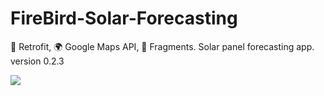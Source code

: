 # FireBird-Solar-Forecasting
:satellite: Retrofit, :earth_africa: Google Maps API, :calling: Fragments. Solar panel forecasting app. version 0.2.3

![](https://github.com/ArsMarsX/FireBird-Solar-Forecasting/blob/master/Screenshot_1589047296.png)

